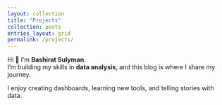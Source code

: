 ```yaml
---
layout: collection
title: "Projects"
collection: posts
entries_layout: grid
permalink: /projects/
---
```


Hi 👋 I’m **Bashirat Sulyman**.  
I’m building my skills in **data analysis**, and this blog is where I share my journey.  

I enjoy creating dashboards, learning new tools, and telling stories with data.  
